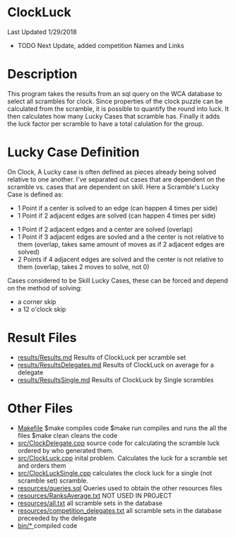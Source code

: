 # ClockLuck

Last Updated 1/29/2018
- TODO Next Update, added competition Names and Links 

# Description 
This program takes the results from an sql query on the WCA database to select
all scrambles for clock. Since properties of the clock puzzle can be calculated 
from the scramble, it is possible to quantify the round into luck.  It then 
calculates how many Lucky Cases that scramble has. Finally it adds the luck 
factor per scramble to have a total calulation for the group.

# Lucky Case Definition
On Clock, A Lucky case is often defined as pieces already being solved relative
to one another. I've separated out cases that are dependent on the scramble vs.
cases that are dependent on skill. Here a Scramble's Lucky Case is defined as:
 + 1 Point if a center is solved to an edge (can happen 4 times per side)
 + 1 Point if 2 adjacent edges are solved (can happen 4 times per side)
 - 1 Point if 2 adjacent edges and a center are solved (overlap)
 - 1 Point if 3 adjacent edges are sovled and a the center is not relative to them
     (overlap, takes same amount of moves as if 2 adjacent edges are solved)
 - 2 Points if 4 adjacent edges are solved and the center is not relative to them
     (overlap, takes 2 moves to solve, not 0) 

Cases considered to be Skill Lucky Cases, these can be forced and depend on the method of solving:
 - a corner skip
 - a 12 o'clock skip

# Result Files
 - [results/Results.md](https://github.com/Jambrose777/JacobAmbroseWCAStatistics/blob/master/ClockLuck/results/Results.md)
	Results of ClockLuck per scramble set
 - [results/ResultsDelegates.md](https://github.com/Jambrose777/JacobAmbroseWCAStatistics/blob/master/ClockLuck/results/ResultsDelegates.md)
	Results of ClockLuck on average for a delegate
 - [results/ResultsSingle.md](https://github.com/Jambrose777/JacobAmbroseWCAStatistics/blob/master/ClockLuck/results/ResultsSingle.md)
	Results of ClockLuck by Single scrambles

# Other Files
 - [Makefile](https://github.com/Jambrose777/JacobAmbroseWCAStatistics/blob/master/ClockLuck/Makefile)
	$make
		compiles code
	$make run 
		compiles and runs the all the files
	$make clean
		cleans the code
 - [src/ClockDelegate.cpp](https://github.com/Jambrose777/JacobAmbroseWCAStatistics/blob/master/ClockLuck/src/ClockDelegate.cpp)
	source code for calculating the scramble luck ordered by who generated them.
 - [src/ClockLuck.cpp](https://github.com/Jambrose777/JacobAmbroseWCAStatistics/blob/master/ClockLuck/src/ClockLuck.cpp)
	inital problem. Calculates the luck for a scramble set and orders them
 - [src/ClockLuckSingle.cpp](https://github.com/Jambrose777/JacobAmbroseWCAStatistics/blob/master/ClockLuck/src/ClockLuckSingle.cpp)
	calculates the clock luck for a single (not scramble set) scramble.
 - [resources/queries.sql](https://github.com/Jambrose777/JacobAmbroseWCAStatistics/blob/master/ClockLuck/resources/Queries.txt)
	Queries used to obtain the other resources files
 - [resources/RanksAverage.txt](https://github.com/Jambrose777/JacobAmbroseWCAStatistics/blob/master/ClockLuck/resources/RanksAverage.txt)
	NOT USED IN PROJECT
 - [resources/all.txt](https://github.com/Jambrose777/JacobAmbroseWCAStatistics/blob/master/ClockLuck/resources/all.txt)
	all scramble sets in the database
 - [resources/competition_delegates.txt](https://github.com/Jambrose777/JacobAmbroseWCAStatistics/blob/master/ClockLuck/resources/competition_delegates.txt)
	all scramble sets in the database preceeded by the delegate
 - [bin/* ](https://github.com/Jambrose777/JacobAmbroseWCAStatistics/tree/master/ClockLuck/bin)
	compiled code

